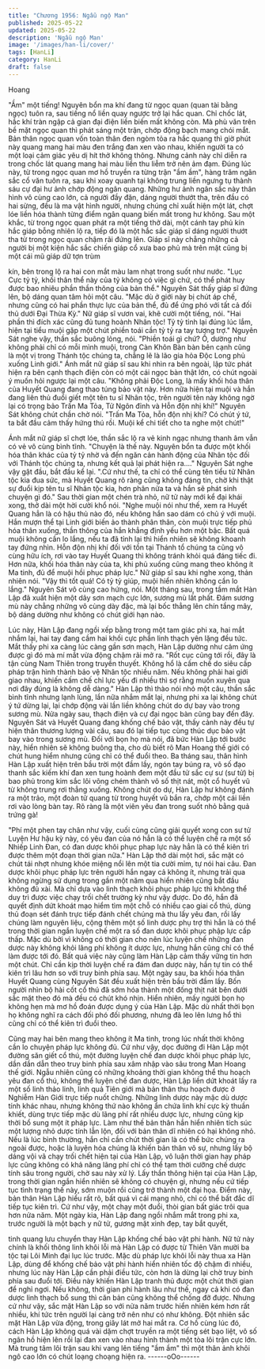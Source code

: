 ```yaml
---
title: "Chương 1956: Ngẫu ngộ Man"
published: 2025-05-22
updated: 2025-05-22
description: 'Ngẫu ngộ Man'
image: '/images/han-li/cover/'
tags: [HanLi]
category: HanLi
draft: false
---
```


Hoang

"Ầm" một tiếng!
Nguyên bổn ma khí đang từ ngọc quan (quan tài bằng ngọc) tuôn
ra, sau tiếng nổ liền quay ngược trở lại hắc quan. Chỉ chốc lát,
hắc khí tràn ngập cả gian đại điện liền biến mất không còn. Mà
phù văn trên bề mặt ngọc quan thì phát sáng một trận, chớp động
bạch mang chói mắt. Bản thân ngọc quan vốn toàn thân đen
ngòm tỏa ra hắc quang thì giờ phút này quang mang hai màu đen
trắng đan xen vào nhau, khiến người ta có một loại cảm giác yêu
dị hít thở không thông.
Nhưng cảnh này chỉ diễn ra trong chốc lát quang mang hai màu
liền thu liễm trở nên ảm đạm.
Đúng lúc này, từ trong ngọc quan mơ hồ truyền ra từng trận "ầm
ầm", hàng trăm ngân sắc cổ văn tuôn ra, sau khi xoay quanh tại
không trung liền ngưng tụ thành sáu cự đại hư ảnh chớp động
ngân quang.
Những hư ảnh ngân sắc này thân hình vô cùng cao lớn, cả người
đầy đặn, dáng người thướt tha, trên đầu có hai sừng, đều là ma
vật hình người, nhưng chúng chỉ xuất hiện một lát, chợt lóe liền
hóa thành từng điểm ngân quang biến mất trong hư không.
Sau một khắc, từ trong ngọc quan phát ra một tiếng thở dài, một
cánh tay phủ kín hắc giáp bỗng nhiên lộ ra, tiếp đó là một hắc sắc
giáp sĩ dáng người thướt tha từ trong ngọc quan chậm rãi đứng
lên.
Giáp sĩ này chẳng những cả người bị một kiện hắc sắc chiến giáp
cổ xưa bao phủ mà trên mặt cũng bị một cái mũ giáp dữ tợn trùm

kín, bên trong lộ ra hai con mắt màu lam nhạt trong suốt như
nước.
"Lục Cực tỷ tỷ, khối thân thể này của tỷ không có việc gì chứ, có
thể phát huy được bao nhiêu phần thần thông của bản thể."
Nguyên Sát thấy giáp sĩ đứng lên, bộ dáng quan tâm hỏi một câu.
"Mặc dù ở giới này bị chút áp chế, nhưng cũng có hai phần thực
lực của bản thể, đủ để ứng phó với tất cả đối thủ dưới Đại Thừa
Kỳ."
Nữ giáp sĩ vươn vai, khẽ cười một tiếng, nói.
"Hai phần thì đích xác cũng đủ tung hoành Nhân tộc! Tỷ tỷ tỉnh lại
đúng lúc lắm, hiện tại tiểu muội gặp một chút phiền toái cần tỷ tỷ
ra tay tương trợ."
Nguyên Sát nghe vậy, thần sắc buông lỏng, nói.
"Phiền toái gì chứ? Ồ, dường như không phải chỉ có mỗi mình
muội, trong Càn Khôn Bàn bàn bên cạnh cũng là một vị trong
Thánh tộc chúng ta, chẳng lẽ là lão gia hỏa Độc Long phủ xuống
Linh giới."
Ánh mắt nữ giáp sĩ sau khi nhìn ra bên ngoài, lập tức phát hiện ra
bên cạnh thạch điện còn có một cái ngọc bàn thật lớn, có chút
ngoài ý muốn hỏi ngược lại một câu.
"Không phải Độc Long, là mấy khối hóa thân của Huyết Quang
đang thao túng bảo vật này. Hơn nữa hiện tại muội và hắn đang
liên thủ đuổi giết một tên tu sĩ Nhân tộc, trên người tên này không
ngờ lại có trọng bảo Trấn Ma Tỏa, Tử Ngôn đỉnh và Hỗn độn nhị
khí!"
Nguyên Sát không chút chần chờ nói.
"Trấn Ma Tỏa, hỗn độn nhị khí? Có chút ý tứ, ta bắt đầu cảm thấy
hứng thú rồi. Muội kể chi tiết cho ta nghe một chút!"

Ánh mắt nữ giáp sĩ chợt lóe, thần sắc lộ ra vẻ kinh ngạc nhưng
thanh âm vẫn có vẻ vô cùng bình tĩnh.
"Chuyện là thế này. Nguyên bổn ta được một khối hóa thân khác
của tỷ tỷ nhờ vả đến ngăn cản hành động của Nhân tộc đối với
Thánh tộc chúng ta, nhưng kết quả lại phát hiện ra...."
Nguyên Sát nghe vậy gật đầu, bắt đầu kể lại.
".Cứ như thế, ta chỉ có thể cùng tên tiểu tử Nhân tộc kia đua sức,
mà Huyết Quang rõ ràng cũng không đáng tin, chờ khi thật sự
đuổi kịp tên tu sĩ Nhân tộc kia, hơn phân nửa ta và hắn sẽ phát
sinh chuyện gì đó."
Sau thời gian một chén trà nhỏ, nữ tử này mới kể đại khái xong,
thở dài một hời cười khổ nói.
"Nghe muội nói như thế, xem ra Huyết Quang hẳn là có hậu thủ
nào đó, nếu không hắn sao dám có chủ ý với muội. Hắn mượn thể
tại Linh giới biến ảo thành phân thân, còn muội trực tiếp phủ hóa
thân xuống, thần thông của hắn khẳng định yếu hơn một bậc. Bất
quá muội không cần lo lắng, nếu ta đã tỉnh lại thì hiển nhiên sẽ
không khoanh tay đứng nhìn. Hỗn độn nhị khí đối với tồn tại
Thánh tổ chúng ta cũng vô cùng hữu ích, rơi vào tay Huyết Quang
thì không tránh khỏi quá đáng tiếc đi. Hơn nữa, khối hóa thân này
của ta, khi phủ xuống cũng mang theo không ít Ma tinh, đủ để
muội hồi phục pháp lực."
Nữ giáp sĩ sau khi nghe xong, thản nhiên nói.
"Vậy thì tốt quá! Có tỷ tỷ giúp, muội hiển nhiên không cần lo lắng."
Nguyên Sát vô cùng cao hứng, nói.
Một tháng sau, trong tầm mắt Hàn Lập đã xuất hiện một dãy sơn
mạch cực lớn, sương mù lất phất.
Đám sương mù này chẳng những vô cùng dày đặc, mà lại bốc
thẳng lên chín tầng mây, bộ dáng dường như không có chút giới
hạn nào.

Lúc này, Hàn Lập đang ngồi xếp bằng trong một tam giác phi xa,
hai mắt nhắm lại, hai tay đang cầm hai khối cực phẩn linh thạch
yên lặng đều tức. Mắt thấy phi xa càng lúc càng gần sơn mạch,
Hàn Lập dường như cảm ứng được gì đó mà mí mắt vừa động
chậm rãi mở ra.
"Rốt cục cũng tới rồi, đây là tận cùng Nam Thiên trong truyền
thuyết. Không hổ là cấm chế do siêu cấp pháp trận hình thành
bảo vệ Nhân tộc nhiều năm. Nếu không phải hai giới giao nhau,
khiến cấm chế chỉ lực yếu đi nhiều thì sợ rằng muốn xuyên qua
nơi đây đúng là không dễ dàng."
Hàn Lập thì thào nói nhỏ một câu, thần sắc bình tĩnh nhưng lạnh
lùng, lần nữa nhắm mắt lại, nhưng phi xa lại không chút ý tứ dừng
lại, lại chớp động vài lần liền không chút do dự bay vào trong
sương mù.
Nửa ngày sau, thạch điện và cự đại ngọc bàn cũng bay đến đây.
Nguyên Sát và Huyết Quang đang khống chế bảo vật, thấy cảnh
này đều tự hiện thân thương lượng vài câu, sau đó lại tiếp tục
cùng thúc dục bảo vật bay vào trong sương mù.
Đối với bọn họ mà nói, đã bức Hàn Lập tới bước này, hiển nhiên
sẽ không buông tha, cho dù biết rõ Man Hoang thế giới có chút
hung hiểm nhưng cũng chỉ có thể đuổi theo.
Ba tháng sau, thân hình Hàn Lập xuất hiện trên bầu trời một đầm
lầy, ngón tay búng ra, vô số đạo thanh sắc kiếm khí đan xen tung
hoành đem một đầu tử sắc cự sư (sư tử) bị bao phủ trong kim sắc
lôi võng chém thành vô số thịt nát, một cổ huyết vũ từ không trung
rơi thẳng xuống.
Không chút do dự, Hàn Lập hư không đánh ra một trảo, một đoàn
tử quang từ trong huyết vũ bắn ra, chớp một cái liền rơi vào lòng
bàn tay.
Rõ ràng là một viên yêu đan trong suốt nhỏ bằng quả trứng gà!

"Phí một phen tay chân như vậy, cuối cùng cũng giải quyết xong
con sư tử Luyện Hư hậu kỳ này, có yêu đan của nó hẳn là có thể
luyện chế ra một số Nhiếp Linh Đan, có đan dược khôi phục phap
lực này hẳn là có thể kiên trì được thêm một đoạn thời gian nữa."
Hàn Lập thở dài một hơi, sắc mặt có chút tái nhợt nhưng khóe
miệng nổi lên một tia cười mỉm, tự nói hai câu.
Đan dược khôi phục pháp lực trên người hắn ngay cả không ít,
nhưng trải qua không ngừng sử dụng trong gần một năm qua
hiển nhiên cũng bắt đầu không đủ xài. Mà chỉ dựa vào linh thạch
khôi phục pháp lực thì không thể duy trì được việc chạy trối chết
trường kỳ như vậy được.
Do đó, hắn đã quyết định dứt khoát mạo hiểm tìm một chỗ có
nhiều cao giai cổ thú, dùng thủ đoạn sét đánh trực tiếp đánh chết
chúng mà thu lấy yêu đan, rồi lấy chúng làm nguyên liệu, cộng
thêm một số linh dược phụ trợ thì hẳn là có thể trong thời gian
ngắn luyện chế một ra số đan dược khôi phục phập lực cấp thấp.
Mặc dù bởi vì không có thời gian cho nên lúc luyện chế những
đan dược này không khỏi lãng phí không ít dược lực, nhưng hắn
cũng chỉ có thể làm được tới đó.
Bất quá việc này cũng làm Hàn Lập cảm thấy vững tin hơn một
chút.
Chỉ cần kịp thời luyện chế ra đám đan dược này, hắn tự tin có thể
kiên trì lâu hơn so với truy binh phía sau.
Một ngày sau, ba khối hóa thân Huyết Quang cùng Nguyên Sát
đều xuất hiện trên bầu trời đầm lầy. Bốn người nhìn bộ hài cốt cổ
thú đã sớm hóa thành một đống thịt nát bên dưới sắc mặt theo đó
mà đều có chút khó nhịn.
Hiển nhiên, mấy người bọn họ không hẹn mà mơ hồ đoán được
dụng ý của Hàn Lập.
Mặc dù nhất thời bọn họ không nghĩ ra cách đối phó đối phương,
nhưng đã leo lên lưng hổ thì cũng chỉ có thể kiên trì đuổi theo.

Cũng may hai bên mang theo không ít Ma tinh, trong lúc nhất thời
không cần lo chuyện pháp lực không đủ.
Cứ như vậy, dọc đường đi Hàn Lập một đường săn giết cổ thú,
một đường luyện chế đan dược khôi phục pháp lực, dần dần dẫn
theo truy binh phía sau xâm nhập vào sâu trong Man Hoang thế
giới.
Ngẫu nhiên cũng có những khoảng thời gian không thể thu hoạch
yêu đan cổ thú, không thể luyện chế đan dược, Hàn Lập liền dứt
khoát lấy ra một số linh thảo linh, linh quả Tiên giới mà bản thân
thu hoạch được ở Nghiễm Hàn Giới trực tiếp nuốt chửng.
Những linh dược này mặc dù dược tính khác nhau, nhưng không
thứ nào không ẩn chứa linh khí cực kỳ thuần khiết, dùng trực tiếp
mặc dù lãng phí rất nhiều dược lực, nhưng cũng kịp thời bổ sung
một ít pháp lực.
Làm như thế bản thân hắn hiển nhiên tích súc một lượng nhỏ
dược tính lẫn lộn, đối với bản thân dĩ nhiên có hại không nhỏ.
Nếu là lúc bình thường, hắn chỉ cần chút thời gian là có thể bức
chúng ra ngoài được, hoặc là luyện hóa chúng là khiến bản thân
vô sự, nhưng lấy bộ dáng vội vã chạy trối chết hiện tại của Hàn
Lập, vô luận thời gian hay pháp lực cũng không có khả năng lãng
phí chỉ có thể tạm thời cưỡng chế dược tính sâu trong người, chờ
sau này xử lý.
Lấy thần thông hiện tại của Hàn Lập, trong thời gian ngắn hiển
nhiên sẽ không có chuyện gì, nhưng nếu cứ tiếp tục tình trạng thế
này, sớm muộn rồi cũng trở thành một đại họa.
Điểm này, bản thân Hàn Lập hiểu rất rõ, bất quá vì cái mạng nhỏ,
chỉ có thể bất đắc dĩ tiếp tục kiên trì.
Cứ như vậy, một chạy một đuổi, thòi gian bất giác trôi qua hơn
nửa năm.
Một ngày kia, Hàn Lập đang ngồi nhắm mắt trong phi xa, trước
người là một bạch y nữ tử, gương mặt xinh đẹp, tay bắt quyết,

tinh quang lưu chuyển thay Hàn Lập khống chế bảo vật phi hành.
Nữ tử này chính là khối thông linh khôi lỗi mà Hàn Lập có được từ
Thiên Vân mười ba tộc tại Lôi Minh đại lục lúc trước.
Mặc dù pháp lực khôi lỗi này thua xa Hàn Lập, dùng để khống
chế bảo vật phi hành hiển nhiên tốc độ chậm đi nhiều, nhưng lúc
này Hàn Lập cần phải điều tức, còn hơn là dừng lại chờ truy binh
phía sau đuổi tới.
Điều này khiến Hàn Lập tranh thủ được một chút thời gian để
nghỉ ngơi. Nếu không, thời gian phi hành lâu như thế, ngay cả khi
có đan dược linh thạch bổ sung thì căn bản cũng không thể
chống đỡ được.
Nhưng cứ như vậy, sắc mặt Hàn Lập so với nửa năm trước hiển
nhiên kém hơn rất nhiều, khí tức trên người lại càng trở nên như
có như không.
Đột nhiên sắc mặt Hàn Lập vừa động, trong giây lát mở hai mắt
ra.
Cơ hồ cùng lúc đó, cách Hàn Lập không quá vài dặm chợt truyền
ra một tiếng sét bạo liệt, vô số ngân hồ hiện lên rồi lại đan xen
vào nhau hình thành một tòa lôi trận cực lớn. Mà trung tâm lôi
trận sau khi vang lên tiếng "ầm ầm" thì một thân ảnh khôi ngô cao
lớn có chút loạng choạng hiện ra.
------oOo------
